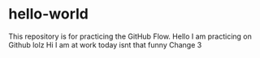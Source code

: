 # hello-world
This repository is for practicing the GitHub Flow.
Hello I am practicing on Github lolz
Hi I am at work today isnt that funny
Change 3